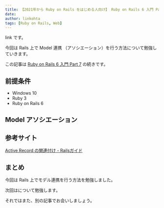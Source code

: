 ```yaml
---
title: 【2021年から Ruby on Rails をはじめる人向け】 Ruby on Rails 6 入門 Part 8 ～ Rails で Model 連携（アソシエーション）を行う方法～
date: 
author: linkohta
tags: [Ruby on Rails, Web]
---
```


link です。

今回は Rails 上で Model 連携 （アソシエーション）を行う方法について勉強していきます。

この記事は [Ruby on Rails 6 入門 Part 7](/ruby-on-rails7/) の続きです。

## 前提条件

- Windows 10
- Ruby 3
- Ruby on Rails 6

## Model アソシエーション

## 参考サイト

[Active Record の関連付け - Railsガイド](https://railsguides.jp/association_basics.html)

## まとめ

今回は Rails 上でモデル連携を行う方法を勉強しました。

次回はについて勉強します。

それではまた、別の記事でお会いしましょう。
